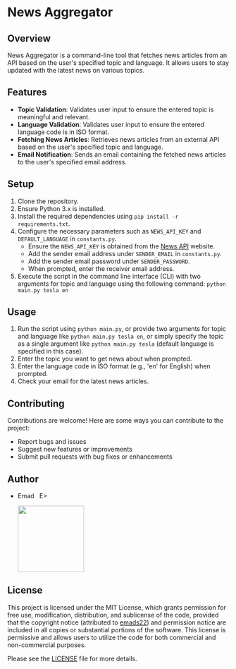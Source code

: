 # News Aggregator

## Overview
News Aggregator is a command-line tool that fetches news articles from an API based on the user's specified topic and language. It allows users to stay updated with the latest news on various topics.

## Features
- **Topic Validation**: Validates user input to ensure the entered topic is meaningful and relevant.
- **Language Validation**: Validates user input to ensure the entered language code is in ISO format.
- **Fetching News Articles**: Retrieves news articles from an external API based on the user's specified topic and language.
- **Email Notification**: Sends an email containing the fetched news articles to the user's specified email address.

## Setup
1. Clone the repository.
2. Ensure Python 3.x is installed.
3. Install the required dependencies using `pip install -r requirements.txt`.
4. Configure the necessary parameters such as `NEWS_API_KEY` and `DEFAULT_LANGUAGE` in `constants.py`.
   - Ensure the `NEWS_API_KEY` is obtained from the [News API](https://newsapi.org/) website.
   - Add the sender email address under `SENDER_EMAIL` in `constants.py`.
   - Add the sender email password under `SENDER_PASSWORD`.
   - When prompted, enter the receiver email address.
5. Execute the script in the command line interface (CLI) with two arguments for topic and language using the following command: `python main.py tesla en`

## Usage
1. Run the script using `python main.py`, or provide two arguments for topic and language like `python main.py tesla en`, or simply specify the topic as a single argument like `python main.py tesla` (default language is specified in this case).
2. Enter the topic you want to get news about when prompted.
3. Enter the language code in ISO format (e.g., 'en' for English) when prompted.
4. Check your email for the latest news articles.

## Contributing
Contributions are welcome! Here are some ways you can contribute to the project:
- Report bugs and issues
- Suggest new features or improvements
- Submit pull requests with bug fixes or enhancements

## Author
- Emad &nbsp; E>
  
  [<img src="https://img.shields.io/badge/GitHub-Profile-blue?logo=github" width="150">](https://github.com/emads22)

## License
This project is licensed under the MIT License, which grants permission for free use, modification, distribution, and sublicense of the code, provided that the copyright notice (attributed to [emads22](https://github.com/emads22)) and permission notice are included in all copies or substantial portions of the software. This license is permissive and allows users to utilize the code for both commercial and non-commercial purposes.

Please see the [LICENSE](LICENSE) file for more details.

